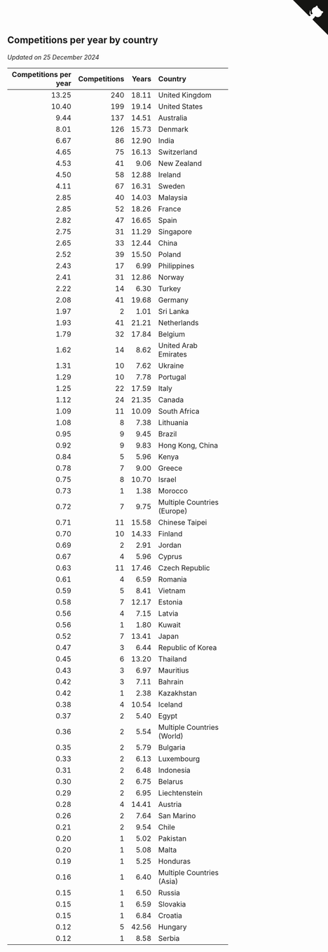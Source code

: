 ## Competitions per year by country

*Updated on 25 December 2024*

| Competitions per year | Competitions | Years | Country |
| ---: | ---: | ---: | :--- |
| 13.25 | 240 | 18.11 | United Kingdom |
| 10.40 | 199 | 19.14 | United States |
| 9.44 | 137 | 14.51 | Australia |
| 8.01 | 126 | 15.73 | Denmark |
| 6.67 | 86 | 12.90 | India |
| 4.65 | 75 | 16.13 | Switzerland |
| 4.53 | 41 | 9.06 | New Zealand |
| 4.50 | 58 | 12.88 | Ireland |
| 4.11 | 67 | 16.31 | Sweden |
| 2.85 | 40 | 14.03 | Malaysia |
| 2.85 | 52 | 18.26 | France |
| 2.82 | 47 | 16.65 | Spain |
| 2.75 | 31 | 11.29 | Singapore |
| 2.65 | 33 | 12.44 | China |
| 2.52 | 39 | 15.50 | Poland |
| 2.43 | 17 | 6.99 | Philippines |
| 2.41 | 31 | 12.86 | Norway |
| 2.22 | 14 | 6.30 | Turkey |
| 2.08 | 41 | 19.68 | Germany |
| 1.97 | 2 | 1.01 | Sri Lanka |
| 1.93 | 41 | 21.21 | Netherlands |
| 1.79 | 32 | 17.84 | Belgium |
| 1.62 | 14 | 8.62 | United Arab Emirates |
| 1.31 | 10 | 7.62 | Ukraine |
| 1.29 | 10 | 7.78 | Portugal |
| 1.25 | 22 | 17.59 | Italy |
| 1.12 | 24 | 21.35 | Canada |
| 1.09 | 11 | 10.09 | South Africa |
| 1.08 | 8 | 7.38 | Lithuania |
| 0.95 | 9 | 9.45 | Brazil |
| 0.92 | 9 | 9.83 | Hong Kong, China |
| 0.84 | 5 | 5.96 | Kenya |
| 0.78 | 7 | 9.00 | Greece |
| 0.75 | 8 | 10.70 | Israel |
| 0.73 | 1 | 1.38 | Morocco |
| 0.72 | 7 | 9.75 | Multiple Countries (Europe) |
| 0.71 | 11 | 15.58 | Chinese Taipei |
| 0.70 | 10 | 14.33 | Finland |
| 0.69 | 2 | 2.91 | Jordan |
| 0.67 | 4 | 5.96 | Cyprus |
| 0.63 | 11 | 17.46 | Czech Republic |
| 0.61 | 4 | 6.59 | Romania |
| 0.59 | 5 | 8.41 | Vietnam |
| 0.58 | 7 | 12.17 | Estonia |
| 0.56 | 4 | 7.15 | Latvia |
| 0.56 | 1 | 1.80 | Kuwait |
| 0.52 | 7 | 13.41 | Japan |
| 0.47 | 3 | 6.44 | Republic of Korea |
| 0.45 | 6 | 13.20 | Thailand |
| 0.43 | 3 | 6.97 | Mauritius |
| 0.42 | 3 | 7.11 | Bahrain |
| 0.42 | 1 | 2.38 | Kazakhstan |
| 0.38 | 4 | 10.54 | Iceland |
| 0.37 | 2 | 5.40 | Egypt |
| 0.36 | 2 | 5.54 | Multiple Countries (World) |
| 0.35 | 2 | 5.79 | Bulgaria |
| 0.33 | 2 | 6.13 | Luxembourg |
| 0.31 | 2 | 6.48 | Indonesia |
| 0.30 | 2 | 6.75 | Belarus |
| 0.29 | 2 | 6.95 | Liechtenstein |
| 0.28 | 4 | 14.41 | Austria |
| 0.26 | 2 | 7.64 | San Marino |
| 0.21 | 2 | 9.54 | Chile |
| 0.20 | 1 | 5.02 | Pakistan |
| 0.20 | 1 | 5.08 | Malta |
| 0.19 | 1 | 5.25 | Honduras |
| 0.16 | 1 | 6.40 | Multiple Countries (Asia) |
| 0.15 | 1 | 6.50 | Russia |
| 0.15 | 1 | 6.59 | Slovakia |
| 0.15 | 1 | 6.84 | Croatia |
| 0.12 | 5 | 42.56 | Hungary |
| 0.12 | 1 | 8.58 | Serbia |


<a href="https://github.com/simonkellly/wca_statistics_uk" class="github-corner" aria-label="View source on Github"><svg width="80" height="80" viewBox="0 0 250 250" style="fill:#151513; color:#fff; position: absolute; top: 0; border: 0; right: 0;" aria-hidden="true"><path d="M0,0 L115,115 L130,115 L142,142 L250,250 L250,0 Z"></path><path d="M128.3,109.0 C113.8,99.7 119.0,89.6 119.0,89.6 C122.0,82.7 120.5,78.6 120.5,78.6 C119.2,72.0 123.4,76.3 123.4,76.3 C127.3,80.9 125.5,87.3 125.5,87.3 C122.9,97.6 130.6,101.9 134.4,103.2" fill="currentColor" style="transform-origin: 130px 106px;" class="octo-arm"></path><path d="M115.0,115.0 C114.9,115.1 118.7,116.5 119.8,115.4 L133.7,101.6 C136.9,99.2 139.9,98.4 142.2,98.6 C133.8,88.0 127.5,74.4 143.8,58.0 C148.5,53.4 154.0,51.2 159.7,51.0 C160.3,49.4 163.2,43.6 171.4,40.1 C171.4,40.1 176.1,42.5 178.8,56.2 C183.1,58.6 187.2,61.8 190.9,65.4 C194.5,69.0 197.7,73.2 200.1,77.6 C213.8,80.2 216.3,84.9 216.3,84.9 C212.7,93.1 206.9,96.0 205.4,96.6 C205.1,102.4 203.0,107.8 198.3,112.5 C181.9,128.9 168.3,122.5 157.7,114.1 C157.9,116.9 156.7,120.9 152.7,124.9 L141.0,136.5 C139.8,137.7 141.6,141.9 141.8,141.8 Z" fill="currentColor" class="octo-body"></path></svg></a><style>.github-corner:hover .octo-arm{animation:octocat-wave 560ms ease-in-out}@keyframes octocat-wave{0%,100%{transform:rotate(0)}20%,60%{transform:rotate(-25deg)}40%,80%{transform:rotate(10deg)}}@media (max-width:500px){.github-corner:hover .octo-arm{animation:none}.github-corner .octo-arm{animation:octocat-wave 560ms ease-in-out}}</style>
